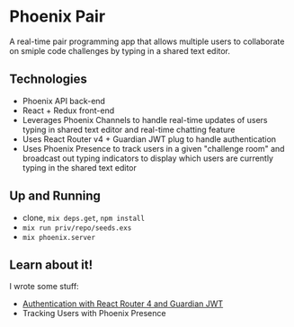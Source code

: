 # Phoenix Pair

A real-time pair programming app that allows multiple users to collaborate on smiple code challenges by typing in a shared text editor. 

## Technologies

* Phoenix API back-end
* React + Redux front-end
* Leverages Phoenix Channels to handle real-time updates of users typing in shared text editor and real-time chatting feature
* Uses React Router v4 + Guardian JWT plug to handle authentication
* Uses Phoenix Presence to track users in a given "challenge room" and broadcast out typing indicators to display which users are currently typing in the shared text editor

## Up and Running

* clone, `mix deps.get`, `npm install`
* `mix run priv/repo/seeds.exs`
* `mix phoenix.server`

## Learn about it!
I wrote some stuff:
* [Authentication with React Router 4 and Guardian JWT](http://www.thegreatcodeadventure.com/jwt-auth-with-phoenix-and-react-router-4/)
* Tracking Users with Phoenix Presence
